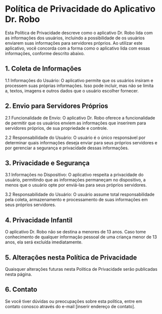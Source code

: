 # Política de Privacidade do Aplicativo Dr. Robo

Esta Política de Privacidade descreve como o aplicativo Dr. Robo lida com as informações dos usuários, incluindo a possibilidade de os usuários enviarem suas informações para servidores próprios. Ao utilizar este aplicativo, você concorda com a forma como o aplicativo lida com essas informações, conforme descrito abaixo.

## 1. Coleta de Informações

1.1 Informações do Usuário: O aplicativo permite que os usuários insiram e processem suas próprias informações. Isso pode incluir, mas não se limita a, textos, imagens e outros dados que o usuário escolher fornecer.

## 2. Envio para Servidores Próprios

2.1 Funcionalidade de Envio: O aplicativo Dr. Robo oferece a funcionalidade de permitir que os usuários enviem as informações que inserirem para servidores próprios, de sua propriedade e controle.

2.2 Responsabilidade do Usuário: O usuário é o único responsável por determinar quais informações deseja enviar para seus próprios servidores e por gerenciar a segurança e privacidade dessas informações.

## 3. Privacidade e Segurança

3.1 Informações no Dispositivo: O aplicativo respeita a privacidade do usuário, permitindo que as informações permaneçam no dispositivo, a menos que o usuário opte por enviá-las para seus próprios servidores.

3.2 Responsabilidade do Usuário: O usuário assume total responsabilidade pela coleta, armazenamento e processamento de suas informações em seus próprios servidores.

## 4. Privacidade Infantil

O aplicativo Dr. Robo não se destina a menores de 13 anos. Caso tome conhecimento de qualquer informação pessoal de uma criança menor de 13 anos, ela será excluída imediatamente.

## 5. Alterações nesta Política de Privacidade

Quaisquer alterações futuras nesta Política de Privacidade serão publicadas nesta página.

## 6. Contato

Se você tiver dúvidas ou preocupações sobre esta política, entre em contato conosco através do e-mail [inserir endereço de contato].

